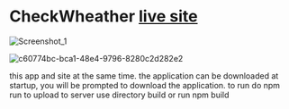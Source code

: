 # CheckWheather  [live site](https://checkwheather.netlify.app/)

![Screenshot_1](https://user-images.githubusercontent.com/76915977/211234111-8ecc066d-c535-4a32-9e18-016436064464.png)

![c60774bc-bca1-48e4-9796-8280c2d282e2](https://user-images.githubusercontent.com/76915977/211233442-e409eed1-eb83-42fd-a204-4d074815ba69.jpg)

this app and site at the same time.
the application can be downloaded at startup, you will be prompted to download the application.
to run do
npm run
to upload to server use 
directory build
or run 
npm build
